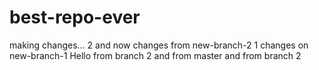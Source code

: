 # best-repo-ever
making changes...
2 and now changes from new-branch-2
1 changes on new-branch-1
Hello from branch 2
and from master
and from branch 2